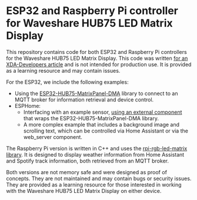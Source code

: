 # ESP32 and Raspberry Pi controller for Waveshare HUB75 LED Matrix Display

This repository contains code for both ESP32 and Raspberry Pi controllers for the Waveshare HUB75 LED Matrix Display. This code was written [for an XDA-Developers article](https://www.xda-developers.com/built-beautiful-led-matrix-display-esp32/) and is not intended for production use. It is provided as a learning resource and may contain issues.

For the ESP32, we include the following examples:

- Using the [ESP32-HUB75-MatrixPanel-DMA](https://github.com/mrcodetastic/ESP32-HUB75-MatrixPanel-DMA) library to connect to an MQTT broker for information retrieval and device control.
- ESPHome:
  - Interfacing with an example sensor, [using an external component](https://github.com/TillFleisch/ESPHome-HUB75-MatrixDisplayWrapper/tree/main) that wraps the ESP32-HUB75-MatrixPanel-DMA library.
  - A more complex example that includes a background image and scrolling text, which can be controlled via Home Assistant or via the web_server component.
  
The Raspberry Pi version is written in C++ and uses the [rpi-rgb-led-matrix library](https://github.com/hzeller/rpi-rgb-led-matrix). It is designed to display weather information from Home Assistant and Spotify track information, both retrieved from an MQTT broker.

Both versions are not memory safe and were designed as proof of concepts. They are not maintained and may contain bugs or security issues. They are provided as a learning resource for those interested in working with the Waveshare HUB75 LED Matrix Display on either device.